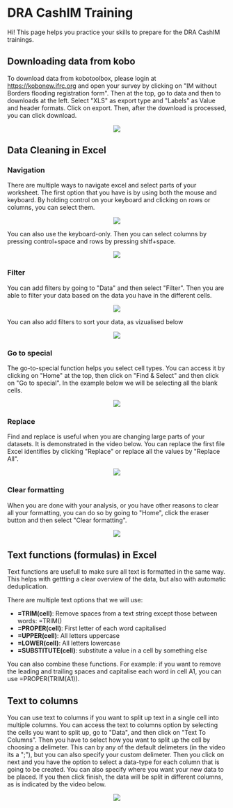 # DRA CashIM Training

Hi! This page helps you practice your skills to prepare for the DRA CashIM trainings.

## Downloading data from kobo

To download data from kobotoolbox, please login at https://kobonew.ifrc.org and open your survey by clicking on "IM without Borders flooding registration form". Then at the top, go to data and then to downloads at the left. Select "XLS" as export type and "Labels" as Value and header formats. Click on export. Then, after the download is processed, you can click download.

<p align="center">
<img src="https://raw.githubusercontent.com/tijsziere/tijsziere.github.io/main/images/04_DataCleaning/DownloadKoBoData.gif">
</p>

## Data Cleaning in Excel

### Navigation

There are multiple ways to navigate excel and select parts of your worksheet. The first option that you have is by using both the mouse and keyboard. By holding control on your keyboard and clicking on rows or columns, you can select them.

<p align="center">
<img src="https://raw.githubusercontent.com/tijsziere/tijsziere.github.io/main/images/04_DataCleaning/ExcelNavigationMouse.gif">
</p>

You can also use the keyboard-only. Then you can select columns by pressing control+space and rows by pressing shitf+space.

<p align="center">
<img src="https://raw.githubusercontent.com/tijsziere/tijsziere.github.io/main/images/04_DataCleaning/ExcelNavigationKeyboard.gif">
</p>

### Filter

You can add filters by going to "Data" and then select "Filter". Then you are able to filter your data based on the data you have in the different cells.

<p align="center">
<img src="https://raw.githubusercontent.com/tijsziere/tijsziere.github.io/main/images/04_DataCleaning/Filter.gif">
</p>

You can also add filters to sort your data, as vizualised below

<p align="center">
<img src="https://raw.githubusercontent.com/tijsziere/tijsziere.github.io/main/images/04_DataCleaning/Filter-sort.gif">
</p>

### Go to special

The go-to-special function helps you select cell types. You can access it by clicking on "Home" at the top, then click on "Find & Select" and then click on "Go to special". In the example below we will be selecting all the blank cells.

<p align="center">
<img src="https://raw.githubusercontent.com/tijsziere/tijsziere.github.io/main/images/04_DataCleaning/Find&SelectBlanks.gif">
</p>

### Replace
Find and replace is useful when you are changing large parts of your datasets. It is demonstrated in the video below. You can replace the first file Excel identifies by clicking "Replace" or replace all the values by "Replace All".

<p align="center">
<img src="https://raw.githubusercontent.com/tijsziere/tijsziere.github.io/main/images/04_DataCleaning/Replace.gif">
</p>

### Clear formatting
When you are done with your analysis, or you have other reasons to clear all your formatting, you can do so by going to "Home", click the eraser button and then select "Clear formatting".

<p align="center">
<img src="https://raw.githubusercontent.com/tijsziere/tijsziere.github.io/main/images/04_DataCleaning/ClearFormats.gif">
</p>

## Text functions (formulas) in Excel

Text functions are usefull to make sure all text is formatted in the same way. This helps with gettting a clear overview of the data, but also with automatic deduplication.

There are multiple text options that we will use:
- **=TRIM(cell)**: Remove spaces from a text string except those between words: =TRIM()
- **=PROPER(cell)**: First letter of each word capitalised
- **=UPPER(cell)**: All letters uppercase
- **=LOWER(cell)**: All letters lowercase
- **=SUBSTITUTE(cell)**: substitute a value in a cell by something else

You can also combine these functions. For example: if you want to remove the leading and trailing spaces and capitalise each word in cell A1, you can use =PROPER(TRIM(A1)).

## Text to columns
You can use text to columns if you want to split up text in a single cell into multiple columns. 
You can access the text to columns option by selecting the cells you want to split up, go to "Data", and then click on "Text To Columns".
Then you have to select how you want to split up the cell by choosing a delimeter. This can by any of the default delimeters (in the video its a ";"), but you can also specify your custom delimeter. Then you click on next and you have the option to select a data-type for each column that is going to be created. You can also specify where you want your new data to be placed. If you then click finish, the data will be split in different columns, as is indicated by the video below.

<p align="center">
<img src="https://raw.githubusercontent.com/tijsziere/tijsziere.github.io/main/images/04_DataCleaning/texttocolumns.gif">
</p>